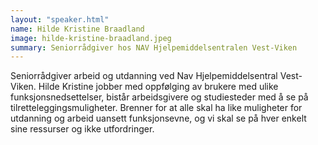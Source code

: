 ```yaml
---
layout: "speaker.html"
name: Hilde Kristine Braadland
image: hilde-kristine-braadland.jpeg
summary: Seniorrådgiver hos NAV Hjelpemiddelsentralen Vest-Viken
---
```

Seniorrådgiver arbeid og utdanning ved Nav Hjelpemiddelsentral Vest-Viken. 
Hilde Kristine jobber med oppfølging av brukere med ulike funksjonsnedsettelser, bistår arbeidsgivere og studiesteder med å se på tilretteleggingsmuligheter. Brenner for at alle skal ha like muligheter for utdanning og arbeid uansett funksjonsevne, og vi skal se på hver enkelt sine ressurser og ikke utfordringer.  
